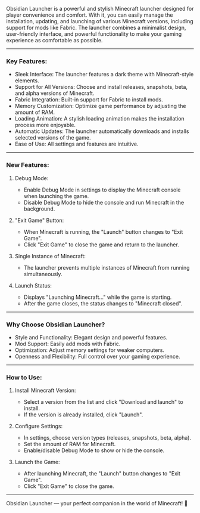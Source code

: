 Obsidian Launcher is a powerful and stylish Minecraft launcher designed for player convenience and comfort. With it, you can easily manage the installation, updating, and launching of various Minecraft versions, including support for mods like Fabric. The launcher combines a minimalist design, user-friendly interface, and powerful functionality to make your gaming experience as comfortable as possible.

---

### Key Features:
- Sleek Interface: The launcher features a dark theme with Minecraft-style elements.
- Support for All Versions: Choose and install releases, snapshots, beta, and alpha versions of Minecraft.
- Fabric Integration: Built-in support for Fabric to install mods.
- Memory Customization: Optimize game performance by adjusting the amount of RAM.
- Loading Animation: A stylish loading animation makes the installation process more enjoyable.
- Automatic Updates: The launcher automatically downloads and installs selected versions of the game.
- Ease of Use: All settings and features are intuitive.

---

### New Features:
1. Debug Mode:
   - Enable Debug Mode in settings to display the Minecraft console when launching the game.
   - Disable Debug Mode to hide the console and run Minecraft in the background.

2. "Exit Game" Button:
   - When Minecraft is running, the "Launch" button changes to "Exit Game".
   - Click "Exit Game" to close the game and return to the launcher.

3. Single Instance of Minecraft:
   - The launcher prevents multiple instances of Minecraft from running simultaneously.

4. Launch Status:
   - Displays "Launching Minecraft..." while the game is starting.
   - After the game closes, the status changes to "Minecraft closed".

---

### Why Choose Obsidian Launcher?
- Style and Functionality: Elegant design and powerful features.
- Mod Support: Easily add mods with Fabric.
- Optimization: Adjust memory settings for weaker computers.
- Openness and Flexibility: Full control over your gaming experience.

---

### How to Use:
1. Install Minecraft Version:
   - Select a version from the list and click "Download and launch" to install.
   - If the version is already installed, click "Launch".

2. Configure Settings:
   - In settings, choose version types (releases, snapshots, beta, alpha).
   - Set the amount of RAM for Minecraft.
   - Enable/disable Debug Mode to show or hide the console.

3. Launch the Game:
   - After launching Minecraft, the "Launch" button changes to "Exit Game".
   - Click "Exit Game" to close the game.

---

Obsidian Launcher — your perfect companion in the world of Minecraft! 🚀
